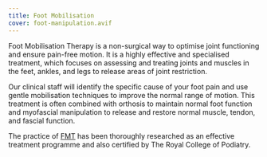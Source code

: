 ```yaml
---
title: Foot Mobilisation
cover: foot-manipulation.avif
---
```


Foot Mobilisation Therapy is a non-surgical way to optimise joint functioning and ensure pain-free motion.
It is a highly effective and specialised treatment, which focuses on assessing and treating joints and muscles in the
feet, ankles, and legs to release areas of joint restriction.

Our clinical staff will identify the specific cause of your foot pain and use gentle mobilisation techniques to improve
the normal range of motion.
This treatment is often combined with orthosis to maintain normal foot function and myofascial manipulation to release
and restore normal muscle, tendon, and fascial function.

The practice of [FMT](https://pmc.ncbi.nlm.nih.gov/articles/PMC6628384/) has been thoroughly researched as an effective
treatment programme and also certified by The Royal College of Podiatry.

